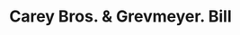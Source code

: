 ---
doi: 10.7916/D81274SN
date_other: '1880'
date_other_textual: 1880-1889
form: printed ephemera
genre:
- Invoices
name:
- Carey Bros. & Grevmeyer
object_in_context_url: https://biggert.cul.columbia.edu/items/view/ave_biggert_01388
subject_hierarchical_geographic:
- Philadelphia, Pennsylvania, United States
subject_name:
- Carey Bros. & Grevmeyer
title: Carey Bros. & Grevmeyer. Bill
sort_title: Carey Bros. & Grevmeyer. Bill
call_number: ave_biggert_01388
coordinates:
- 40.00944444444445,-75.13333333333334
pid: ave_biggert_01388
identifiers: ave_biggert_01388
thumbnail: https://derivativo-3.library.columbia.edu/iiif/2/ldpd:344621/full/!256,256/0/native.jpg
permalink: "/items/ave_biggert_01388/"
layout: iiif-image-page
---